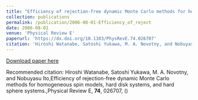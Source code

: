 ```yaml
---
title: "Efficiency of rejection-free dynamic Monte Carlo methods for homogeneous spin models, hard disk systems, and hard sphere systems."
collection: publications
permalink: /publication/2006-08-01-Efficiency_of_reject
date: 2006-08-01
venue: 'Physical Review E'
paperurl: 'https://dx.doi.org/10.1103/PhysRevE.74.026707'
citation: 'Hiroshi Watanabe, Satoshi Yukawa, M. A. Novotny, and Nobuyasu Ito,Efficiency of rejection-free dynamic Monte Carlo methods for homogeneous spin models, hard disk systems, and hard sphere systems.,Physical Review E, <b>74</b>, 026707, ()'
---
```


<a href='https://dx.doi.org/10.1103/PhysRevE.74.026707'>Download paper here</a>

Recommended citation: Hiroshi Watanabe, Satoshi Yukawa, M. A. Novotny, and Nobuyasu Ito,Efficiency of rejection-free dynamic Monte Carlo methods for homogeneous spin models, hard disk systems, and hard sphere systems.,Physical Review E, <b>74</b>, 026707, ()
